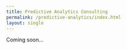 ```yaml
---
title: Predictive Analytics Consulting
permalink: /predictive-analytics/index.html
layout: single
---
```


Coming soon...